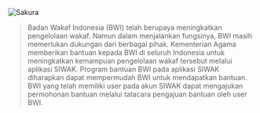 <img alt="Sakura" id="readme-logo" src="https://kemenag.go.id/assets/imgs/theme/logo.png"/>

> Badan Wakaf Indonesia (BWI) telah berupaya meningkatkan pengelolaan wakaf. Namun dalam menjalankan fungsinya, BWI masih memerlukan dukungan dari berbagai pihak. Kementerian Agama memberikan bantuan kepada BWI di seluruh Indonesia untuk meningkatkan kemampuan pengelolaan wakaf tersebut melalui aplikasi SIWAK. Program bantuan BWI pada aplikasi SIWAK diharapkan dapat mempermudah BWI untuk mendapatkan bantuan. BWI yang telah memiliki user pada akun SIWAK dapat mengajukan permohonan bantuan melalui tatacara pengajuan bantuan oleh user BWI.
